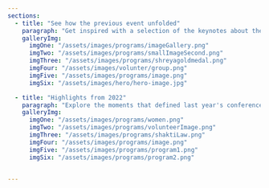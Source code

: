 ```yaml
---
sections:
  - title: "See how the previous event unfolded"
    paragraph: "Get inspired with a selection of the keynotes about the Conference 2021"
    galleryImg:
      imgOne: "/assets/images/programs/imageGallery.png"
      imgTwo: "/assets/images/programs/smallImageSecond.png"
      imgThree: "/assets/images/programs/shreyagoldmedal.png"
      imgFour: "/assets/images/volunter/group.png"
      imgFive: "/assets/images/programs/image.png"
      imgSix: "/assets/images/hero/hero-image.jpg"

  - title: "Highlights from 2022"
    paragraph: "Explore the moments that defined last year's conference."
    galleryImg:
      imgOne: "/assets/images/programs/women.png"
      imgTwo: "/assets/images/programs/volunteerImage.png"
      imgThree: "/assets/images/programs/shaktiLaw.png"
      imgFour: "/assets/images/programs/image.png"
      imgFive: "/assets/images/programs/program1.png"
      imgSix: "/assets/images/programs/program2.png"

  
---
```

